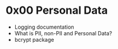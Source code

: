 # 0x00 Personal Data
- Logging documentation
- What is PII, non-PII and Personal Data?
- bcrypt package
